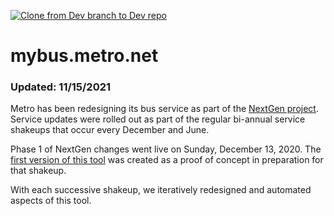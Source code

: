 [![Clone from Dev branch to Dev repo](https://github.com/LACMTA/mybus/actions/workflows/main.yml/badge.svg)](https://github.com/LACMTA/mybus/actions/workflows/main.yml)

# mybus.metro.net
### Updated: 11/15/2021


Metro has been redesigning its bus service as part of the [NextGen project](https://www.metro.net/projects/nextgen/).  Service updates were rolled out as part of the regular bi-annual service shakeups that occur every December and June.

Phase 1 of NextGen changes went live on Sunday, December 13, 2020.  The [first version of this tool](https://lacmta.github.io/is-my-bus-changing/) was created as a proof of concept in preparation for that shakeup.

With each successive shakeup, we iteratively redesigned and automated aspects of this tool.